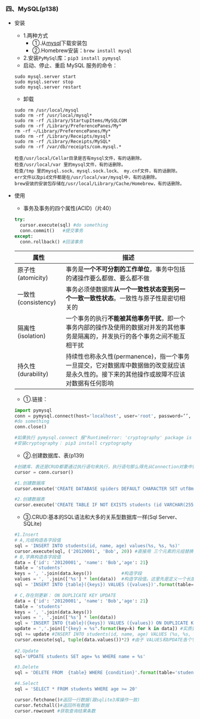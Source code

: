 ### 四、MySQL(p138)
- 安装
  - 1.两种方式
    - ①.从[mysql](https://dev.mysql.com/downloads/mysql/)下载安装包
    - ②.Homebrew安装：`brew install mysql`
  - 2.安装`PyMySql`库：`pip3 install pymysql`
  - 启动、停止、重启 MySQL 服务的命令：
  ```
  sudo mysql.server start
  sudo mysql.server stop
  sudo mysql.server restart
  ```
  - 卸载
  ```
  sudo rm /usr/local/mysql
  sudo rm -rf /usr/local/mysql*
  sudo rm -rf /Library/StartupItems/MySQLCOM
  sudo rm -rf /Library/PreferencePanes/My*
  rm -rf ~/Library/PreferencePanes/My*
  sudo rm -rf /Library/Receipts/mysql*
  sudo rm -rf /Library/Receipts/MySQL*
  sudo rm -rf /var/db/receipts/com.mysql.*

  检查/usr/local/Cellar目录是否有mysql文件，有的话删除。
  检查/usr/local/var 里的mysql文件，有的话删除。
  检查/tmp 里的mysql.sock、mysql.sock.lock、 my.cnf文件，有的话删除。
  err文件以及pid文件都是在/usr/local/var/mysql中，有的话删除。
  brew安装的安装包存储在/usr/local/Library/Cache/Homebrew，有的话删除。
  ```

- 使用
  - 事务及事务的四个属性(ACID)（片40）
  ```python
  try:
    cursor.execute(sql) #do something
    conn.commit()   #提交事务
  except:
    conn.rollback() #回滚事务
  ```

  属性|描述
  ---|---
  原子性(atomicity)|事务是**一个不可分割的工作单位**，事务中包括的诸操作要么都做、要么都不做
  一致性(consistency)|事务必须使数据库**从一个一致性状态变到另一个一致一致性状态**。一致性与原子性是密切相关的
  隔离性(isolation)|一个事务的执行**不能被其他事务干扰**，即一个事务内部的操作及使用的数据对并发的其他事务是隔离的，并发执行的各个事务之间不能互相干扰
  持久性(durability)|持续性也称永久性(permanence)，指一个事务一旦提交，它对数据库中数据做的改变就应该是永久性的。接下来的其他操作或故障不应该对数据有任何影响


  - ①.链接：
  ```python
  import pymysql
  conn = pymysql.connect(host='localhost', user='root', password=‘’, port=3306)#没链接到特定的数据库(参数db)
  #do something
  conn.close()

  #如果执行 pymysql.connect 报"RuntimeError: 'cryptography' package is required for sha256_password or caching_sha2_password auth methods"错，
  #安装cryptography： pip3 install cryptography
  ```
  - ②.创建数据库、表(p139)
  ```python
  #创建库、表还是CRUD都要通过执行语句来执行，执行语句那么得先从Connection对象中到Cursor
  cursor = conn.cursor()

  #1.创建数据库
  cursor.execute('CREATE DATABASE spiders DEFAULT CHARACTER SET utf8mb4')#创建数据库 spiders,并设置默认编码为UTF-8

  #2.创建数据表
  cursor.execute('CREATE TABLE IF NOT EXISTS students (id VARCHAR(255) NOT NULL, name VARCHAR(255) NOT NULL, age INT NOT NULL, PRIMARY KEY (id))')
  ```
  - ③.CRUD:基本的SQL语法和大多的关系型数据库一样(Sql Server、SQLite)
  ```python
  #1.Insert
  # A,元组构造各字段值
  sql = 'INSERT INTO students(id, name, age) values(%s, %s, %s)'
  cursor.execute(sql, ('20120001', 'Bob', 20)) #直接用 三个元素的元组替换vlues里的三个 %sS
  # B,字典构造各字段值
  data = {'id': '20120001', 'name': 'Bob','age': 21}
  table = 'students'
  keys = ', '.join(data.keys())           #构造字段
  values = ', '.join(['%s'] * len(data))  #构造字段值。这里先是定义一个长度为1的数组[%s],然后用乘法将其扩充为["%s",“%s",“%s']，再调用join 方法就变成了%s, %s, %s
  sql = 'INSERT INTO {table}({keys}) VALUES ({values})'.format(table=table, keys=keys, values=values)

  # C,存在则更新： ON DUPLICATE KEY UPDATE
  data = {'id': '20120001', 'name': 'Bob','age': 21}
  table = 'students'
  keys = ', '.join(data.keys())
  values = ', '.join(['%s'] * len(data))
  sql = 'INSERT INTO {table}({keys}) VALUES ({values}) ON DUPLICATE KEY UPDATE '.format(table=table, keys=keys, values=values)
  update = ','.join(["{key} = %s".format(key=k) for k in data]) #实质类似[key for key in data ]构造一个数组,在用分隔符将数组里的元素拼接起来
  sql += update #INSERT INTO students(id, name, age) VALUES (%s, %s, %s) ON DUPLICATE KEY UPDATE id = %s,name = %s,age = %s
  cursor.execute(sql, tuple(data.values())*2) #由于 VALUES和UPDATE各个字段都用到了值所以*2
   
  #2.Update
  sql='UPDATE students SET age= %s WHERE name = %s'

  #3.Delete
  sql = 'DELETE FROM  {table} WHERE {condition}'.format(table='students', condition='age > 20')

  #4.Select
  sql = 'SELECT * FROM students WHERE age >= 20'

  cursor.fetchone()#返回一行数据(跟sqlite3库操作一致)
  cursor.fetchall()#返回所有数据
  cursor.rowcount #获取查询结果条数
  ```